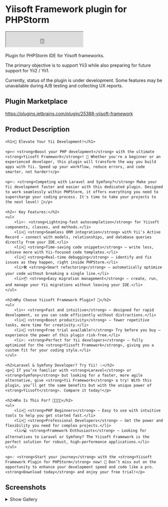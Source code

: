 # Yiisoft Framework plugin for PHPStorm

<iframe width="245px" height="48px" src="https://plugins.jetbrains.com/embeddable/install/25388"></iframe>

Plugin for PHPStorm IDE for Yiisoft frameworks.

The primary objective is to support Yii3 while also preparing for future support for Yii2 / Yii1.

Currently, status of the plugin is under development. Some features may be unavailable during A/B testing and collecting UX reports.


## Plugin Marketplace

https://plugins.jetbrains.com/plugin/25388-yiisoft-framework

## Product Description

```
<h1>🚀 Elevate Your Yii Development!</h1>

<p>🔥 <strong>Boost your PHP development</strong> with the ultimate <strong>Yiisoft Framework</strong>! 🚀 Whether you're a beginner or an experienced developer, this plugin will transform the way you build apps with Yii. Speed up your workflow, reduce errors, and code smarter, not harder!</p>

<p>💥 <strong>Competing with Laravel and Symfony?</strong> Make your Yii development faster and easier with this dedicated plugin. Designed to work seamlessly within PHPStorm, it offers everything you need to supercharge your coding process. It's time to take your projects to the next level! 🚀</p>

<h2>⚡️ Key Features:</h2>
<ul>
    <li>✨ <strong>Lightning-fast autocompletion</strong> for Yiisoft components, classes, and methods.</li>
    <li>🔗 <strong>Seamless ORM integration</strong> with Yii's Active Record – connect with models, relationships, and database queries directly from your IDE.</li>
    <li>🚀 <strong>Time-saving code snippets</strong> – write less, achieve more with Yii-focused code templates.</li>
    <li>🐞 <strong>Real-time debugging</strong> – identify and fix issues as they happen, right inside PHPStorm.</li>
    <li>🛠 <strong>Smart refactoring</strong> – automatically optimize your code without breaking a single line.</li>
    <li>📦 <strong>Easy migration management</strong> – create, run, and manage your Yii migrations without leaving your IDE.</li>
</ul>

<h2>Why Choose Yiisoft Framework Plugin? 🤔</h2>
<ul>
    <li>⚡️ <strong>Fast and intuitive</strong> – designed for rapid development, so you can code efficiently without distractions.</li>
    <li>🚀 <strong>Boost productivity</strong> – fewer repetitive tasks, more time for creativity.</li>
    <li>🎉 <strong>Free trial available!</strong> Try before you buy – experience the power of this plugin risk-free.</li>
    <li>💡 <strong>Perfect for Yii developers</strong> – fully optimized for the <strong>Yiisoft Framework</strong>, giving you a custom fit for your coding style.</li>
</ul>

<h2>Laravel & Symfony Developer? Try Yii! 💥</h2>
<p>🌟 If you’re familiar with <strong>Laravel</strong> or <strong>Symfony</strong> but looking for a faster, more agile alternative, give <strong>Yii Framework</strong> a try! With this plugin, you’ll get the same benefits but with the unique power of <strong>Yiisoft</strong>. Compare it today!</p>

<h2>Who Is This For? 👨‍💻👩‍💻</h2>
<ul>
    <li>👶 <strong>PHP Beginners</strong> – Easy to use with intuitive tools to help you get started fast.</li>
    <li>💼 <strong>Professional Developers</strong> – Get the power and flexibility you need for complex projects.</li>
    <li>💻 <strong>Framework Enthusiasts</strong> – Looking for alternatives to Laravel or Symfony? The Yiisoft Framework is the perfect solution for robust, high-performance applications.</li>
</ul>

<p>💡 <strong>Start your journey</strong> with the <strong>Yiisoft Framework Plugin for PHPStorm</strong> now! 🚀 Don’t miss out on the opportunity to enhance your development speed and code like a pro. <strong>Download today</strong> and enjoy your free trial!</p>
```

## Screenshots

<details>
<summary>Show Gallery</summary>

![](docs/images/screenshot2.png)
![](docs/images/screenshot3.png)
![](docs/images/screenshot4.png)
![](docs/images/screenshot5.png)
![](docs/images/screenshot6.png)
</details>

